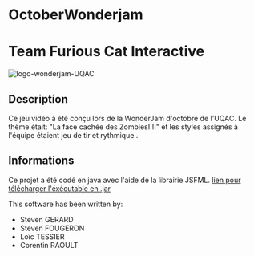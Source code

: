 # OctoberWonderjam
# Team Furious Cat Interactive
![logo-wonderjam-UQAC](https://bytebucket.org/furiouscatinteractive/octobergamejam/raw/f2e26b59ca43dd67bcef464f331c7f8e04072fd9/gamejam.png?token=8a4df7469fd404ab17a3e4a6cddd933bb574eecb)


## Description
Ce jeu vidéo à été conçu lors de la WonderJam d'octobre de l'UQAC.
Le thème était: "La face cachée des Zombies!!!!" et les styles assignés à l'équipe étaient jeu de tir et rythmique .

## Informations
Ce projet a été codé en java avec l'aide de la librairie JSFML.
[lien pour télécharger l'éxécutable en .jar](https://www.dropbox.com/s/aku53hdu9udbgyz/AlektoroZombie%20-%20WonderJam.zip?dl=0)

This software has been written by:
* Steven GERARD
* Steven FOUGERON
* Loïc TESSIER
* Corentin RAOULT